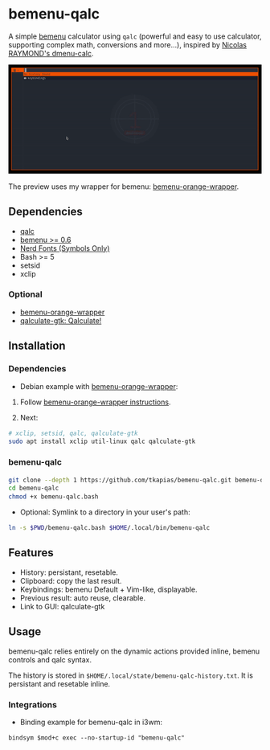 # bemenu-qalc

A simple [bemenu](https://github.com/Cloudef/bemenu) calculator using `qalc` (powerful and easy to use calculator, supporting complex math, conversions and more...),  inspired by [Nicolas RAYMOND's dmenu-calc](https://github.com/Helcoume/dmenu-calc).

![preview](assets/preview.gif)

The preview uses my wrapper for bemenu: [bemenu-orange-wrapper](https://github.com/tkapias/bemenu-orange-wrapper).

## Dependencies

- [qalc](https://github.com/Qalculate/libqalculate)
- [bemenu >= 0.6](https://github.com/Cloudef/bemenu)
- [Nerd Fonts (Symbols Only)](https://github.com/ryanoasis/nerd-fonts/releases/latest)
- Bash >= 5
- setsid
- xclip

### Optional

- [bemenu-orange-wrapper](https://github.com/tkapias/bemenu-orange-wrapper)
- [qalculate-gtk: Qalculate!](https://github.com/Qalculate/qalculate-gtk)

## Installation

### Dependencies

- Debian example with [bemenu-orange-wrapper](https://github.com/tkapias/bemenu-orange-wrapper):

1. Follow [bemenu-orange-wrapper instructions](https://github.com/tkapias/bemenu-orange-wrapper?tab=readme-ov-file#installation).

2. Next:

``` bash
# xclip, setsid, qalc, qalculate-gtk
sudo apt install xclip util-linux qalc qalculate-gtk
```

### bemenu-qalc

```bash
git clone --depth 1 https://github.com/tkapias/bemenu-qalc.git bemenu-qalc
cd bemenu-qalc
chmod +x bemenu-qalc.bash
```

- Optional: Symlink to a directory in your user's path:

```bash
ln -s $PWD/bemenu-qalc.bash $HOME/.local/bin/bemenu-qalc
```

## Features

- History: persistant, resetable.
- Clipboard: copy the last result.
- Keybindings: bemenu Default + Vim-like, displayable.
- Previous result: auto reuse, clearable.
- Link to GUI: qalculate-gtk

## Usage

bemenu-qalc relies entirely on the dynamic actions provided inline, bemenu controls and qalc syntax.

The history is stored in `$HOME/.local/state/bemenu-qalc-history.txt`. It is persistant and resetable inline.

### Integrations

- Binding example for bemenu-qalc in i3wm:

```i3wm
bindsym $mod+c exec --no-startup-id "bemenu-qalc"
```

